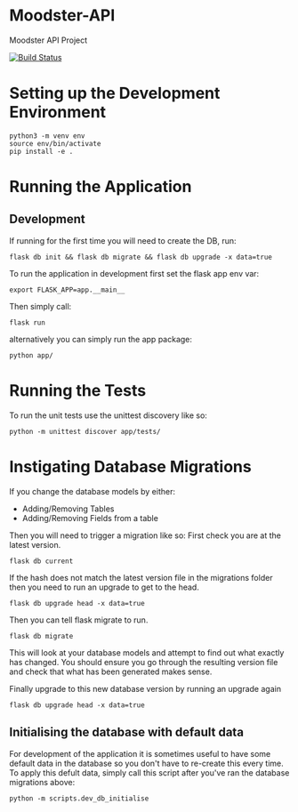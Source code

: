# Moodster-API
Moodster API Project

[![Build Status](https://travis-ci.org/JBonser/moodster-api.svg?branch=master)](https://travis-ci.org/JBonser/moodster-api)

# Setting up the Development Environment
```
python3 -m venv env
source env/bin/activate
pip install -e .
```


# Running the Application
## Development
If running for the first time you will need to create the DB, run:
```
flask db init && flask db migrate && flask db upgrade -x data=true
```
To run the application in development first set the flask app env var:
```
export FLASK_APP=app.__main__
```
Then simply call:
```
flask run
```
alternatively you can simply run the app package:
```
python app/
```


# Running the Tests
To run the unit tests use the unittest discovery like so:
```
python -m unittest discover app/tests/
```

# Instigating Database Migrations
If you change the database models by either:
* Adding/Removing Tables
* Adding/Removing Fields from a table

Then you will need to trigger a migration like so:
First check you are at the latest version.
```
flask db current
```
If the hash does not match the latest version file in the migrations folder then you need to run an upgrade to get to the head.
```
flask db upgrade head -x data=true
```
Then you can tell flask migrate to run.
```
flask db migrate
```
This will look at your database models and attempt to find out what exactly has changed.
You should ensure you go through the resulting version file and check that what has been generated makes sense.

Finally upgrade to this new database version by running an upgrade again
```
flask db upgrade head -x data=true
```
## Initialising the database with default data
For development of the application it is sometimes useful to have some default data in the database so you don't have to re-create this every time.
To apply this defult data, simply call this script after you've ran the database migrations above:
```
python -m scripts.dev_db_initialise
```
